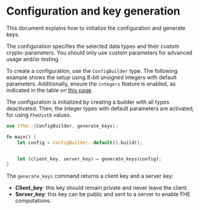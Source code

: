 # Configuration and key generation

This document explains how to initialize the configuration and generate keys.

The configuration specifies the selected data types and their custom crypto-parameters. You should only use custom parameters for advanced usage and/or testing.

To create a configuration, use the `ConfigBuilder` type. The following example shows the setup using 8-bit unsigned integers with default parameters. Additionally, ensure the `integers` feature is enabled, as indicated in the table on [this page](../../configuration/rust_configuration.md#homomorphic-types).

The configuration is initialized by creating a builder with all types deactivated. Then, the integer types with default parameters are activated, for using `FheUint8` values.

```rust
use tfhe::{ConfigBuilder, generate_keys};

fn main() {
    let config = ConfigBuilder::default().build();


    let (client_key, server_key) = generate_keys(config);
}
```

The `generate_keys` command returns a client key and a server key:

* **Client\_key**: this key should remain private and never leave the client.
* **Server\_key**: this key can be public and sent to a server to enable FHE computations.
